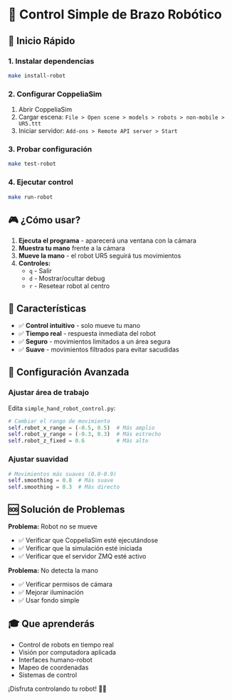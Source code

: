 # 🤖 Control Simple de Brazo Robótico

## 🚀 Inicio Rápido

### 1. Instalar dependencias
```bash
make install-robot
```

### 2. Configurar CoppeliaSim
1. Abrir CoppeliaSim
2. Cargar escena: `File > Open scene > models > robots > non-mobile > UR5.ttt`
3. Iniciar servidor: `Add-ons > Remote API server > Start`

### 3. Probar configuración
```bash
make test-robot
```

### 4. Ejecutar control
```bash
make run-robot
```

## 🎮 ¿Cómo usar?

1. **Ejecuta el programa** - aparecerá una ventana con la cámara
2. **Muestra tu mano** frente a la cámara
3. **Mueve la mano** - el robot UR5 seguirá tus movimientos
4. **Controles:**
   - `q` - Salir
   - `d` - Mostrar/ocultar debug
   - `r` - Resetear robot al centro

## 🎯 Características

- ✅ **Control intuitivo** - solo mueve tu mano
- ✅ **Tiempo real** - respuesta inmediata del robot
- ✅ **Seguro** - movimientos limitados a un área segura
- ✅ **Suave** - movimientos filtrados para evitar sacudidas

## 🔧 Configuración Avanzada

### Ajustar área de trabajo
Edita `simple_hand_robot_control.py`:
```python
# Cambiar el rango de movimiento
self.robot_x_range = (-0.5, 0.5)  # Más amplio
self.robot_y_range = (-0.3, 0.3)  # Más estrecho
self.robot_z_fixed = 0.6          # Más alto
```

### Ajustar suavidad
```python
# Movimientos más suaves (0.0-0.9)
self.smoothing = 0.8  # Más suave
self.smoothing = 0.3  # Más directo
```

## 🆘 Solución de Problemas

**Problema:** Robot no se mueve
- ✅ Verificar que CoppeliaSim esté ejecutándose
- ✅ Verificar que la simulación esté iniciada
- ✅ Verificar que el servidor ZMQ esté activo

**Problema:** No detecta la mano
- ✅ Verificar permisos de cámara
- ✅ Mejorar iluminación
- ✅ Usar fondo simple

## 🎓 Que aprenderás

- Control de robots en tiempo real
- Visión por computadora aplicada
- Interfaces humano-robot
- Mapeo de coordenadas
- Sistemas de control

¡Disfruta controlando tu robot! 🤖✨
